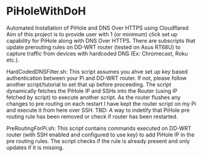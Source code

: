 # PiHoleWithDoH
Automated Installation of PiHole and DNS Over HTTPS using Cloudflared
Aim of this project is to provide user with 1 (or minimum) click set up capability for PiHole along with DNS Over HTTPS.
There are subscripts that update prerouting rules on DD-WRT router (tested on Asus RT68U) to capture traffic from devices with hardcoded DNS (Ex: Chromecast, Roku etc.).

HardCodedDNSFilter.sh: This script assumes you ahve set up key based authentication between your Pi and DD-WRT router. If not, please follow another script/tutorial to set that up before proceeding.
The script dynamically fetches the PiHole IP and SSHs into the Router (using IP fetched by script) to execute another script.
As the router flushes any changes to pre routing on each restart I have kept the router script on my Pi and execute it from here over SSH.
TBD: A way to indetify that PiHole pre routing rule has been removed or check if router has been restarted.

PreRoutingForPi.sh: This script contains commands executed on DD-WRT router (with SSH enabled and configured to use key) to add PiHole IP in the pre routing rules. The script checks if the rule is already present and only updates if it is missing.

